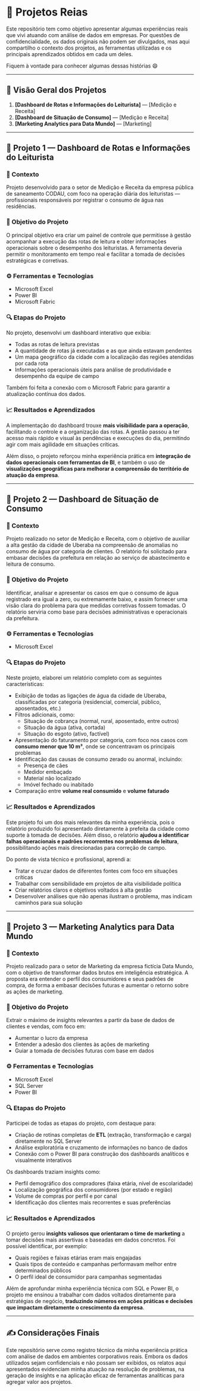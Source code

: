 # 📂 Projetos Reias

Este repositório tem como objetivo apresentar algumas experiências reais que vivi atuando com análise de dados em empresas. Por questões de confidencialidade, os dados originais não podem ser divulgados, mas aqui compartilho o contexto dos projetos, as ferramentas utilizadas e os principais aprendizados obtidos em cada um deles.

Fiquem à vontade para conhecer algumas dessas histórias 😄

---

## 🧠 Visão Geral dos Projetos

1. **[Dashboard de Rotas e Informações do Leiturista]** — [Medição e Receita]
2. **[Dashboard de Situação de Consumo]** — [Medição e Receita]
3. **[Marketing Analytics para Data Mundo]** — [Marketing]

---

## 📌 Projeto 1 — Dashboard de Rotas e Informações do Leiturista

### 🏢 Contexto
Projeto desenvolvido para o setor de Medição e Receita da empresa pública de saneamento CODAU, com foco na operação diária dos leituristas — profissionais responsáveis por registrar o consumo de água nas residências.

### 🎯 Objetivo do Projeto
O principal objetivo era criar um painel de controle que permitisse à gestão acompanhar a execução das rotas de leitura e obter informações operacionais sobre o desempenho dos leituristas. A ferramenta deveria permitir o monitoramento em tempo real e facilitar a tomada de decisões estratégicas e corretivas.

### ⚙️ Ferramentas e Tecnologias
- Microsoft Excel
- Power BI
- Microsoft Fabric

### 🔍 Etapas do Projeto
No projeto, desenvolvi um dashboard interativo que exibia:
- Todas as rotas de leitura previstas
- A quantidade de rotas já executadas e as que ainda estavam pendentes
- Um mapa geográfico da cidade com a localização das regiões atendidas por cada rota
- Informações operacionais úteis para análise de produtividade e desempenho da equipe de campo

Também foi feita a conexão com o Microsoft Fabric para garantir a atualização contínua dos dados.

### 📈 Resultados e Aprendizados
A implementação do dashboard trouxe **mais visibilidade para a operação**, facilitando o controle e a organização das rotas. A gestão passou a ter acesso mais rápido e visual às pendências e execuções do dia, permitindo agir com mais agilidade em situações críticas. 

Além disso, o projeto reforçou minha experiência prática em **integração de dados operacionais com ferramentas de BI**, e também o uso de **visualizações geográficas para melhorar a compreensão do território de atuação da empresa**.

---

## 📌 Projeto 2 — Dashboard de Situação de Consumo

### 🏢 Contexto
Projeto realizado no setor de Medição e Receita, com o objetivo de auxiliar a alta gestão da cidade de Uberaba na compreensão de anomalias no consumo de água por categoria de clientes. O relatório foi solicitado para embasar decisões da prefeitura em relação ao serviço de abastecimento e leitura de consumo.

### 🎯 Objetivo do Projeto
Identificar, analisar e apresentar os casos em que o consumo de água registrado era igual a zero, ou extremamente baixo, e assim fornecer uma visão clara do problema para que medidas corretivas fossem tomadas. O relatório serviria como base para decisões administrativas e operacionais da prefeitura.

### ⚙️ Ferramentas e Tecnologias
- Microsoft Excel

### 🔍 Etapas do Projeto
Neste projeto, elaborei um relatório completo com as seguintes características:
- Exibição de todas as ligações de água da cidade de Uberaba, classificadas por categoria (residencial, comercial, público, aposentados, etc.)
- Filtros adicionais, como:
  - Situação de cobrança (normal, rural, aposentado, entre outros)
  - Situação da água (ativa, cortada)
  - Situação do esgoto (ativo, factível)
- Apresentação do faturamento por categoria, com foco nos casos com **consumo menor que 10 m³**, onde se concentravam os principais problemas
- Identificação das causas de consumo zerado ou anormal, incluindo:
  - Presença de cães
  - Medidor embaçado
  - Material não localizado
  - Imóvel fechado ou inabitado
- Comparação entre **volume real consumido** e **volume faturado**

### 📈 Resultados e Aprendizados
Este projeto foi um dos mais relevantes da minha experiência, pois o relatório produzido foi apresentado diretamente à prefeita da cidade como suporte à tomada de decisões. Além disso, o relatório **ajudou a identificar falhas operacionais e padrões recorrentes nos problemas de leitura**, possibilitando ações mais direcionadas para correção de campo.

Do ponto de vista técnico e profissional, aprendi a:
- Tratar e cruzar dados de diferentes fontes com foco em situações críticas
- Trabalhar com sensibilidade em projetos de alta visibilidade política
- Criar relatórios claros e objetivos voltados à alta gestão
- Desenvolver análises que não apenas ilustram o problema, mas indicam caminhos para sua solução

---

## 📌 Projeto 3 — Marketing Analytics para Data Mundo

### 🏢 Contexto
Projeto realizado para o setor de Marketing da empresa fictícia Data Mundo, com o objetivo de transformar dados brutos em inteligência estratégica. A proposta era entender o perfil dos consumidores e seus padrões de compra, de forma a embasar decisões futuras e aumentar o retorno sobre as ações de marketing.

### 🎯 Objetivo do Projeto
Extrair o máximo de insights relevantes a partir da base de dados de clientes e vendas, com foco em:
- Aumentar o lucro da empresa
- Entender a adesão dos clientes às ações de marketing
- Guiar a tomada de decisões futuras com base em dados

### ⚙️ Ferramentas e Tecnologias
- Microsoft Excel  
- SQL Server  
- Power BI

### 🔍 Etapas do Projeto
Participei de todas as etapas do projeto, com destaque para:
- Criação de rotinas completas de **ETL** (extração, transformação e carga) diretamente no SQL Server
- Análise exploratória e cruzamento de informações no banco de dados
- Conexão com o Power BI para construção dos dashboards analíticos e visualmente interativos

Os dashboards traziam insights como:
- Perfil demográfico dos compradores (faixa etária, nível de escolaridade)
- Localização geográfica dos consumidores (por estado e região)
- Volume de compras por perfil e por canal
- Identificação dos clientes mais recorrentes e suas preferências

### 📈 Resultados e Aprendizados
O projeto gerou **insights valiosos que orientaram o time de marketing** a tomar decisões mais assertivas e baseadas em dados concretos. Foi possível identificar, por exemplo:
- Quais regiões e faixas etárias eram mais engajadas
- Quais tipos de conteúdo e campanhas performavam melhor entre determinados públicos
- O perfil ideal de consumidor para campanhas segmentadas

Além de aprofundar minha experiência técnica com SQL e Power BI, o projeto me ensinou a trabalhar com dados voltados diretamente para estratégias de negócio, **traduzindo números em ações práticas e decisões que impactam diretamente o crescimento da empresa**.


---

## ✍️ Considerações Finais

Este repositório serve como registro técnico da minha experiência prática com análise de dados em ambientes corporativos reais. Embora os dados utilizados sejam confidenciais e não possam ser exibidos, os relatos aqui apresentados evidenciam minha atuação na resolução de problemas, na geração de insights e na aplicação eficaz de ferramentas analíticas para agregar valor aos projetos.
